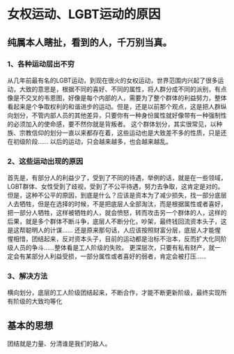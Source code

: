 # 女权运动、LGBT运动的原因
## 纯属本人瞎扯，看到的人，千万别当真。
### 1、各种运动层出不穷
从几年前最有名的LGBT运动，到现在很火的女权运动，世界范围内兴起了很多运动，大致的意思是，根据不同的喜好、不同的属性，将人群分成不同的派别，有点像是不交叉的韦恩图，好像是每个内部的人，需要为了整个群体的利益努力，整体看起来是个争取权利的和谐进步的运动。但是，还是以前那个观点，这是把人群纵向划分，不管内部人员的其他差异，只要你有一种身份属性就好像带有一种强制性的必须加入的使命感，要不然你就是背叛者。
这个群体划分，其实很常见，以种族、宗教信仰的划分一直以来都存在着，这些运动也是大致差不多的性质，只是还在初级阶段……
以后的运动，只会越来越多，也会越来越乱。
### 2、这些运动出现的原因
首先是，有部分人的利益少了，受到了不同的待遇，举例的话，就是在一些领域，LGBT群体、女性受到了歧视，受到了不公平待遇，努力去争取，这肯定是对的。但是，这种不公平的原因，到底是什么？应该是资本为了减少损失，找一部分底层人去牺牲，但是在选择的时候，不是把底层人全部淘汰，而是根据属性或者喜好，把一部分人牺牲，这样被牺牲的人，就会愤怒，转而攻击另一个群体的人，这样的后果，就是多个群体不断斗争，底层人不断分化，吵架，最终钱回流资本头子，这是这帮聪明人的计谋……
还是原来那句话，人应该按照财富分层，底层人才能惺惺相惜，团结起来，反对资本头子，目前的运动都是治标不治本，反而扩大化同阶级人员的争斗……整体看是工人阶级的失败。
更深层次，只要有私有财产，就一定会有某部分人利益受损，一部分属性或者喜好的弱者，肯定会被打压……
### 3、解决方法
横向划分，底层的工人阶级团结起来，不断合作，才能不断更新阶级，最终实现所有阶级的大致均等化
## 基本的思想
团结就是力量、分清谁是我们的敌人。